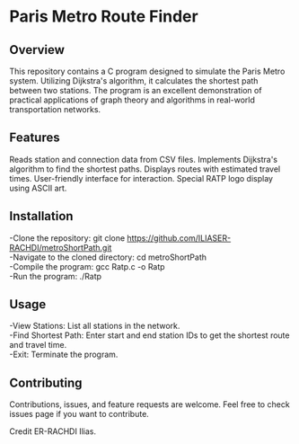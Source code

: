 # Paris Metro Route Finder
## Overview
This repository contains a C program designed to simulate the Paris Metro system. Utilizing Dijkstra's algorithm, it calculates the shortest path between two stations. The program is an excellent demonstration of practical applications of graph theory and algorithms in real-world transportation networks.

## Features  
Reads station and connection data from CSV files.
Implements Dijkstra's algorithm to find the shortest paths.
Displays routes with estimated travel times.
User-friendly interface for interaction.
Special RATP logo display using ASCII art.
## Installation  
-Clone the repository: git clone https://github.com/ILIASER-RACHDI/metroShortPath.git  
-Navigate to the cloned directory: cd metroShortPath  
-Compile the program: gcc Ratp.c -o Ratp  
-Run the program: ./Ratp 

## Usage  
-View Stations: List all stations in the network.  
-Find Shortest Path: Enter start and end station IDs to get the shortest route and travel time.   
-Exit: Terminate the program.  
## Contributing 
Contributions, issues, and feature requests are welcome. Feel free to check issues page if you want to contribute.  

Credit ER-RACHDI Ilias.
